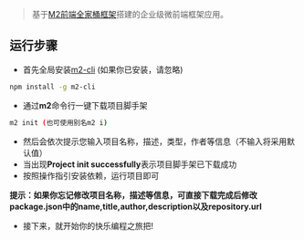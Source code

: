 > 基于[M2前端全家桶框架](https://github.com/miracle-git/m2-mfe-app.git)搭建的企业级微前端框架应用。

## 运行步骤

- 首先全局安装[m2-cli](http://github.com/miracle-git/m2.git) (如果你已安装，请忽略)
```bash
npm install -g m2-cli
```
- 通过**m2**命令行一键下载项目脚手架
```bash
m2 init (也可使用别名m2 i)
```
- 然后会依次提示您输入项目名称，描述，类型，作者等信息（不输入将采用默认值）
- 当出现**Project init successfully**表示项目脚手架已下载成功
- 按照操作指引安装依赖，运行项目即可

**提示：如果你忘记修改项目名称，描述等信息，可直接下载完成后修改package.json中的name,title,author,description以及repository.url**

- 接下来，就开始你的快乐编程之旅把!
